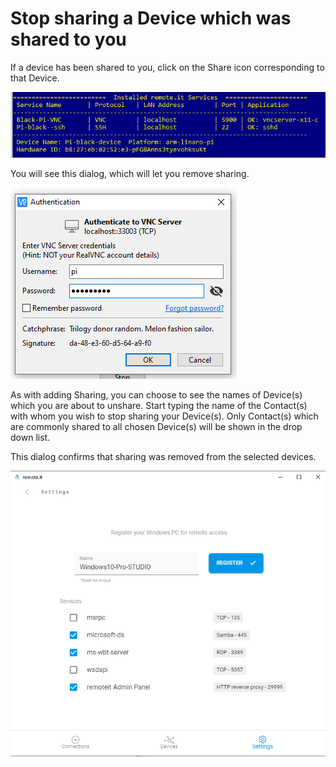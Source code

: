 # Stop sharing a Device which was shared to you

If a device has been shared to you, click on the Share icon corresponding to that Device.  

![](../../.gitbook/assets/image%20%2893%29.png)

You will see this dialog, which will let you remove sharing.

![](../../.gitbook/assets/image%20%28302%29.png)

As with adding Sharing, you can choose to see the names of Device\(s\) which you are about to unshare.  Start typing the name of the Contact\(s\) with whom you wish to stop sharing your Device\(s\).  Only Contact\(s\) which are commonly shared to all chosen Device\(s\) will be shown in the drop down list.

This dialog confirms that sharing was removed from the selected devices.

![](../../.gitbook/assets/image%20%28423%29.png)

